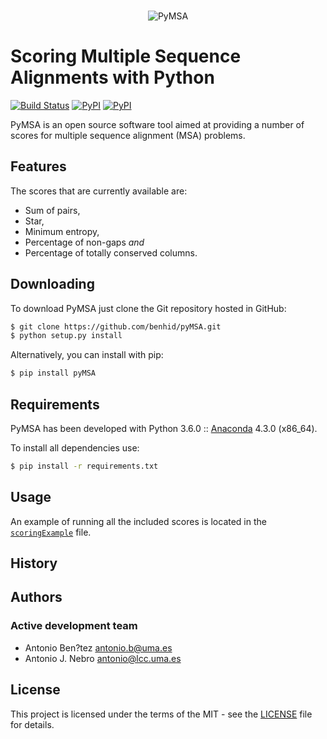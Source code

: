<p align="center">
  <br/>
  <img src="https://raw.githubusercontent.com/benhid/pyMSA/master/resources/pymsa.png" alt="PyMSA">
  <br/>
</p>

# Scoring Multiple Sequence Alignments with Python
[![Build Status](https://travis-ci.org/benhid/pyMSA.svg?branch=master)](https://travis-ci.org/benhid/pyMSA)
[![PyPI](https://img.shields.io/pypi/l/pyMSA.svg)]()
[![PyPI](https://img.shields.io/pypi/v/pyMSA.svg)]()

PyMSA is an open source software tool aimed at providing a number of scores for
multiple sequence alignment (MSA) problems.

## Features
The scores that are currently available are:
* Sum of pairs,
* Star,
* Minimum entropy,
* Percentage of non-gaps *and*
* Percentage of totally conserved columns.

## Downloading
To download PyMSA just clone the Git repository hosted in GitHub:
```bash
$ git clone https://github.com/benhid/pyMSA.git
$ python setup.py install
```

Alternatively, you can install with pip:
```bash
$ pip install pyMSA
```

## Requirements
PyMSA has been developed with Python 3.6.0 :: [Anaconda](https://www.continuum.io) 4.3.0 (x86_64).

To install all dependencies use:
```bash
$ pip install -r requirements.txt
```

## Usage
An example of running all the included scores is located in the [`scoringExample`](pymsa/scoringExample.py) file.

## History

## Authors
### Active development team
* Antonio Ben?tez <antonio.b@uma.es>
* Antonio J. Nebro <antonio@lcc.uma.es>

## License
This project is licensed under the terms of the MIT - see the [LICENSE](LICENSE) file for details.
